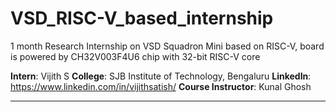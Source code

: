 # VSD_RISC-V_based_internship
1 month Research Internship on VSD Squadron Mini based on RISC-V, board is powered by CH32V003F4U6 chip with 32-bit RISC-V core

**Intern**: Vijith S
**College**: SJB Institute of Technology, Bengaluru
**LinkedIn**: https://www.linkedin.com/in/vijithsatish/
**Course Instructor**: Kunal Ghosh

---

